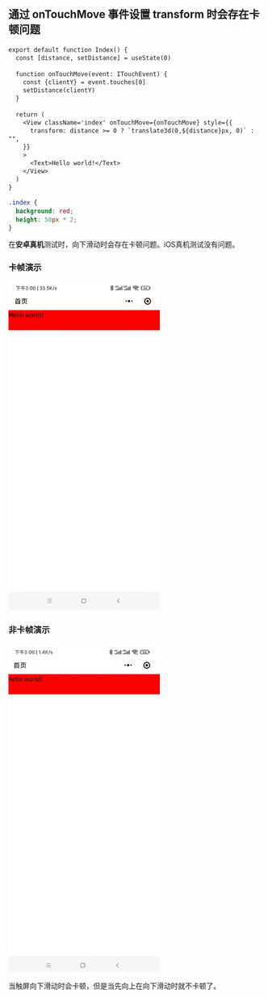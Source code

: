 ## 通过 onTouchMove 事件设置 transform 时会存在卡顿问题

```tsx
export default function Index() {
  const [distance, setDistance] = useState(0)

  function onTouchMove(event: ITouchEvent) {
    const {clientY} = event.touches[0]
    setDistance(clientY)
  }

  return (
    <View className='index' onTouchMove={onTouchMove} style={{
      transform: distance >= 0 ? `translate3d(0,${distance}px, 0)` : "",
    }}
    >
      <Text>Hello world!</Text>
    </View>
  )
}
```
```scss
.index {
  background: red;
  height: 50px * 2;
}
```
在**安卓真机**测试时，向下滑动时会存在卡顿问题。iOS真机测试没有问题。

### 卡帧演示

<img src="https://raw.githubusercontent.com/taroify/taro3312-distance/main/images/a.gif" width="300" />

### 非卡帧演示

<img src="https://raw.githubusercontent.com/taroify/taro3312-distance/main/images/b.gif" width="300" />

当触屏向下滑动时会卡顿，但是当先向上在向下滑动时就不卡顿了。
